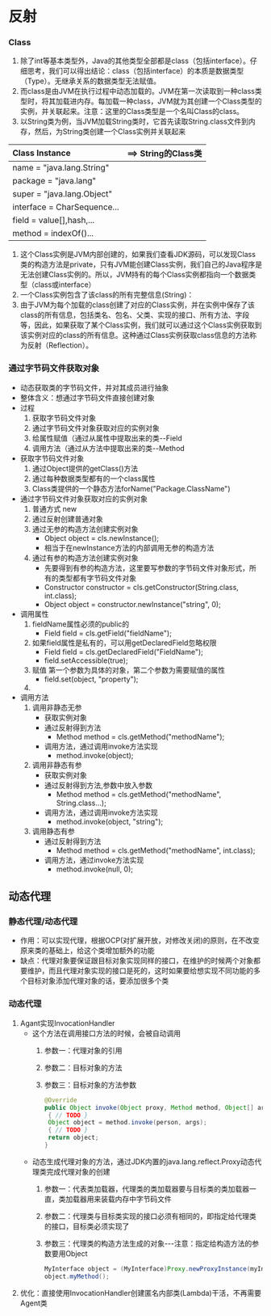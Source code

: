 # 反射

### Class

1. 除了int等基本类型外，Java的其他类型全部都是class（包括interface）。仔细思考，我们可以得出结论：class（包括interface）的本质是数据类型（Type）。无继承关系的数据类型无法赋值。
2. 而class是由JVM在执行过程中动态加载的。JVM在第一次读取到一种class类型时，将其加载进内存。每加载一种class，JVM就为其创建一个Class类型的实例，并关联起来。注意：这里的Class类型是一个名叫Class的class。
3. 以String类为例，当JVM加载String类时，它首先读取String.class文件到内存，然后，为String类创建一个Class实例并关联起来

| Class Instance | ==&gt;  String的Class类 |
| :--- | :--- |
| name = "java.lang.String" |  |
| package = "java.lang" |  |
| super = "java.lang.Object" |  |
| interface = CharSequence... |  |
| field = value\[\],hash,... |  |
| method = indexOf\(\)... |  |

1. 这个Class实例是JVM内部创建的，如果我们查看JDK源码，可以发现Class类的构造方法是private，只有JVM能创建Class实例，我们自己的Java程序是无法创建Class实例的。所以，JVM持有的每个Class实例都指向一个数据类型（class或interface）
2. 一个Class实例包含了该class的所有完整信息\(String\)：
3. 由于JVM为每个加载的class创建了对应的Class实例，并在实例中保存了该class的所有信息，包括类名、包名、父类、实现的接口、所有方法、字段等，因此，如果获取了某个Class实例，我们就可以通过这个Class实例获取到该实例对应的class的所有信息。这种通过Class实例获取class信息的方法称为反射（Reflection）。

### 通过字节码文件获取对象

* 动态获取类的字节码文件，并对其成员进行抽象
* 整体含义：想通过字节码文件直接创建对象
* 过程
  1. 获取字节码文件对象
  2. 通过字节码文件对象获取对应的实例对象
  3. 给属性赋值（通过从属性中提取出来的类--Field
  4. 调用方法（通过从方法中提取出来的类--Method
* 获取字节码文件对象
  1. 通过Object提供的getClass\(\)方法
  2. 通过每种数据类型都有的一个class属性
  3. Class类提供的一个静态方法forName\("Package.ClassName"\)
* 通过字节码文件对象获取对应的实例对象
  1. 普通方式 new
  2. 通过反射创建普通对象
  3. 通过无参的构造方法创建实例对象
     * Object object = cls.newInstance\(\);
     * 相当于在newInstance方法的内部调用无参的构造方法
  4. 通过有参的构造方法创建实例对象
     * 先要得到有参的构造方法，这里要写参数的字节码文件对象形式，所有的类型都有字节码文件对象
     * Constructor constructor = cls.getConstructor\(String.class, int.class\);
     * Object object = constructor.newInstance\("string", 0\);
* 调用属性
  1. fieldName属性必须的public的
     * Field field = cls.getField\("fieldName"\);
  2. 如果field属性是私有的，可以用getDeclaredField忽略权限
     * Field field = cls.getDeclaredField\("FieldName"\);
     * field.setAccessible\(true\);
  3. 赋值 第一个参数为具体的对象，第二个参数为需要赋值的属性
     * field.set\(object, "property"\);
  4. 
* 调用方法
  1. 调用非静态无参
     * 获取实例对象
     * 通过反射得到方法
       * Method method = cls.getMethod\("methodName"\);
     * 调用方法，通过调用invoke方法实现
       * method.invoke\(object\);
  2. 调用非静态有参
     * 获取实例对象
     * 通过反射得到方法,参数中放入参数
       * Method method = cls.getMethod\("methodName", String.class...\);
     * 调用方法，通过调用invoke方法实现
       * method.invoke\(object, "string"\);
  3. 调用静态有参
     * 通过反射得到方法
       * Method method = cls.getMethod\("methodName", int.class\);
     * 调用方法，通过invoke方法实现
       * method.invoke\(null, 0\);

## 动态代理

### 静态代理/动态代理

* 作用：可以实现代理，根据OCP\(对扩展开放，对修改关闭\)的原则，在不改变原来类的基础上，给这个类增加额外的功能
* 缺点：代理对象要保证跟目标对象实现同样的接口，在维护的时候两个对象都要维护，而且代理对象实现的接口是死的，这时如果要给想实现不同功能的多个目标对象添加代理对象的话，要添加很多个类

### 动态代理

1. Agant实现InvocationHandler
   * 这个方法在调用接口方法的时候，会被自动调用
     1. 参数一：代理对象的引用
     2. 参数二：目标对象的方法
     3. 参数三：目标对象的方法参数

        ```java
        @Override
        public Object invoke(Object proxy, Method method, Object[] args) throws Throwable {        
         { // TODO }
         Object object = method.invoke(person, args);
         { // TODO }
         return object;
        }
        ```
   * 动态生成代理对象的方法，通过JDK内置的java.lang.reflect.Proxy动态代理类完成代理对象的创建
     1. 参数一：代表类加载器，代理类的类加载器要与目标类的类加载器一直，类加载器用来装载内存中字节码文件
     2. 参数二：代理类与目标类实现的接口必须有相同的，即指定给代理类的接口，目标类必须实现了
     3. 参数三：代理类的构造方法生成的对象---注意：指定给构造方法的参数要用Object

        ```java
        MyInterface object = (MyInterface)Proxy.newProxyInstance(myInterface.getClass().getClassLoader(), new Class[] {MyInterface.class}, new Agent(myInterface));
        object.myMethod();
        ```
2. 优化：直接使用InvocationHandler创建匿名内部类\(Lambda\)干活，不再需要Agent类 

